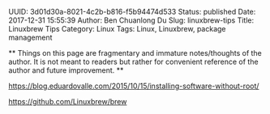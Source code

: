 UUID: 3d01d30a-8021-4c2b-b816-f5b94474d533
Status: published
Date: 2017-12-31 15:55:39
Author: Ben Chuanlong Du
Slug: linuxbrew-tips
Title: Linuxbrew Tips
Category: Linux
Tags: Linux, Linuxbrew, package management

**
Things on this page are
fragmentary and immature notes/thoughts of the author.
It is not meant to readers
but rather for convenient reference of the author and future improvement.
**

https://blog.eduardovalle.com/2015/10/15/installing-software-without-root/

https://github.com/Linuxbrew/brew


